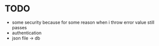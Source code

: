 # TODO

- some security because for some reason when i throw error value still passes
- authentication
- json file -> db
